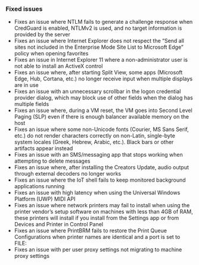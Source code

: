 ### Fixed issues
- Fixes an issue where NTLM fails to generate a challenge response when CredGuard is enabled, NTLMv2 is used, and no target information is provided by the server
- Fixes an issue where Internet Explorer does not respect the “Send all sites not included in the Enterprise Mode Site List to Microsoft Edge” policy when opening favorites
- Fixes an issue in Internet Explorer 11 where a non-administrator user is not able to install an ActiveX control
- Fixes an issue where, after starting Split View, some apps (Microsoft Edge, Hub, Cortana, etc.) no longer receive input when multiple displays are in use
- Fixes an issue with an unnecessary scrollbar in the logon credential provider dialog, which may block use of other fields when the dialog has multiple fields
- Fixes an issue where, during a VM reset, the VM goes into Second Level Paging (SLP) even if there is enough balancer available memory on the host
- Fixes an issue where some non-Unicode fonts (Courier, MS Sans Serif, etc.) do not render characters correctly on non-Latin, single-byte system locales (Greek, Hebrew, Arabic, etc.). Black bars or other artifacts appear instead
- Fixes an issue with an SMS/messaging app that stops working when attempting to delete messages
- Fixes an issue where, after installing the Creators Update, audio output through external decoders no longer works
- Fixes an issue where the IoT shell fails to keep monitored background applications running
- Fixes an issue with high latency when using the Universal Windows Platform (UWP) MIDI API
- Fixes an issue where network printers may fail to install when using the printer vendor’s setup software on machines with less than 4GB of RAM, these printers will install if you install from the Settings app or from Devices and Printer in Control Panel
- Fixes an issue where PrintBRM fails to restore the Print Queue Configurations when printer names are identical and a port is set to FILE:
- Fixes an issue with per user proxy settings not migrating to machine proxy settings